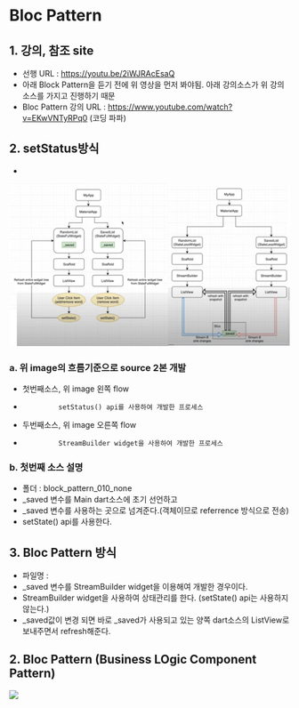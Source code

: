 # Bloc Pattern

## 1. 강의, 참조 site
 - 선행 URL : https://youtu.be/2iWJRAcEsaQ 
 - 아래 Block Pattern을 듣기 전에 위 영상을 먼저 봐야됨. 아래 강의소스가 위 강의 소스를 가지고 진행하기 때문
 - Bloc Pattern 강의 URL : https://www.youtube.com/watch?v=EKwVNTyRPq0  (코딩 파파)


## 2. setStatus방식
 - 
<img src="./README_images/bloc_pattern_100_1.png">

### a. 위 image의 흐름기준으로 source 2본 개발
 -   첫번째소스, 위 image 왼쪽 flow
 -              setStatus() api를 사용하여 개발한 프로세스
 -   두번째소스, 위 image 오른쪽 flow
 -              StreamBuilder widget을 사용하여 개발한 프로세스

### b. 첫번째 소스 설명
 - 폴더 : block_pattern_010_none
 - _saved 변수를 Main dart소스에 초기 선언하고
 - _saved 변수를 사용하는 곳으로 넘겨준다.(객체이므로 referrence 방식으로 전송)
 - setState() api를 사용한다.

## 3. Bloc Pattern 방식
 - 파일명 : 
 - _saved 변수를 StreamBuilder widget을 이용해여 개발한 경우이다.
 - StreamBuilder widget을 사용하여 상태관리를 한다. (setState() api는 사용하지 않는다.)
 - _saved값이 변경 되면 바로 _saved가 사용되고 있는 양쪽 dart소스의 ListView로 보내주면서 refresh해준다.
 
## 2. Bloc Pattern  (Business LOgic Component Pattern)
<img src="./README_images/loc_pattern_100_2.png">




